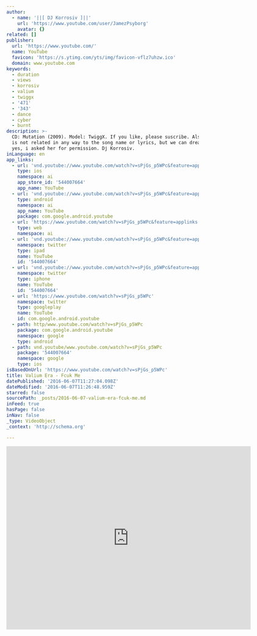 ```yaml
---
author:
  - name: '||[ DJ Korrosiv ]||'
    url: 'https://www.youtube.com/user/JamezPsyborg'
    avatar: {}
related: []
publisher:
  url: 'https://www.youtube.com/'
  name: YouTube
  favicon: 'https://s.ytimg.com/yts/img/favicon-vflz7uhzw.ico'
  domain: www.youtube.com
keywords:
  - duration
  - views
  - korrosiv
  - valium
  - twiggx
  - '471'
  - '343'
  - dance
  - cyber
  - burnt
description: >-
  CD: Mutation (2009). Model: TwiggX. If you like, please suscribe. Also, Twiggx
  is not related in any way to the song name or lyrics, but we can dream. And
  yes, i asked her for permission. Dj Korrosiv.
inLanguage: en
app_links:
  - url: 'vnd.youtube://www.youtube.com/watch?v=sPjGs_p5WPc&feature=applinks'
    type: ios
    namespace: ai
    app_store_id: '544007664'
    app_name: YouTube
  - url: 'vnd.youtube://www.youtube.com/watch?v=sPjGs_p5WPc&feature=applinks'
    type: android
    namespace: ai
    app_name: YouTube
    package: com.google.android.youtube
  - url: 'https://www.youtube.com/watch?v=sPjGs_p5WPc&feature=applinks'
    type: web
    namespace: ai
  - url: 'vnd.youtube://www.youtube.com/watch?v=sPjGs_p5WPc&feature=applinks'
    namespace: twitter
    type: ipad
    name: YouTube
    id: '544007664'
  - url: 'vnd.youtube://www.youtube.com/watch?v=sPjGs_p5WPc&feature=applinks'
    namespace: twitter
    type: iphone
    name: YouTube
    id: '544007664'
  - url: 'https://www.youtube.com/watch?v=sPjGs_p5WPc'
    namespace: twitter
    type: googleplay
    name: YouTube
    id: com.google.android.youtube
  - path: http/www.youtube.com/watch?v=sPjGs_p5WPc
    package: com.google.android.youtube
    namespace: google
    type: android
  - path: vnd.youtube/www.youtube.com/watch?v=sPjGs_p5WPc
    package: '544007664'
    namespace: google
    type: ios
isBasedOnUrl: 'https://www.youtube.com/watch?v=sPjGs_p5WPc'
title: Valium Era - Fcuk Me
datePublished: '2016-06-07T11:27:04.098Z'
dateModified: '2016-06-07T11:26:48.959Z'
starred: false
sourcePath: _posts/2016-06-07-valium-era-fcuk-me.md
inFeed: true
hasPage: false
inNav: false
_type: VideoObject
_context: 'http://schema.org'

---
```

<iframe src="https://cdn.embedly.com/widgets/media.html?src=https%3A%2F%2Fwww.youtube.com%2Fembed%2FsPjGs_p5WPc%3Ffeature%3Doembed&amp;url=http%3A%2F%2Fwww.youtube.com%2Fwatch%3Fv%3DsPjGs_p5WPc&amp;image=https%3A%2F%2Fi.ytimg.com%2Fvi%2FsPjGs_p5WPc%2Fhqdefault.jpg&amp;key=b7d04c9b404c499eba89ee7072e1c4f7&amp;type=text%2Fhtml&amp;schema=youtube" width="640" height="480" scrolling="no" frameborder="0" allowfullscreen="" style=""></iframe>